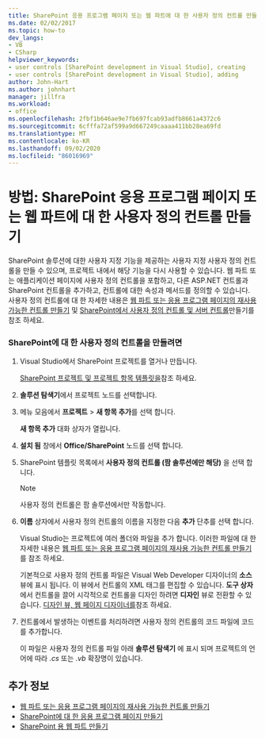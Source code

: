 ```yaml
---
title: SharePoint 응용 프로그램 페이지 또는 웹 파트에 대 한 사용자 정의 컨트롤 만들기
ms.date: 02/02/2017
ms.topic: how-to
dev_langs:
- VB
- CSharp
helpviewer_keywords:
- user controls [SharePoint development in Visual Studio], creating
- user controls [SharePoint development in Visual Studio], adding
author: John-Hart
ms.author: johnhart
manager: jillfra
ms.workload:
- office
ms.openlocfilehash: 2fbf1b646ae9e7fb697fcab93adfb8661a4372c6
ms.sourcegitcommit: 6cfffa72af599a9d667249caaaa411bb28ea69fd
ms.translationtype: MT
ms.contentlocale: ko-KR
ms.lasthandoff: 09/02/2020
ms.locfileid: "86016969"
---
```

# <a name="how-to-create-a-user-control-for-a-sharepoint-application-page-or-web-part"></a>방법: SharePoint 응용 프로그램 페이지 또는 웹 파트에 대 한 사용자 정의 컨트롤 만들기
  SharePoint 솔루션에 대한 사용자 지정 기능을 제공하는 사용자 지정 사용자 정의 컨트롤을 만들 수 있으며, 프로젝트 내에서 해당 기능을 다시 사용할 수 있습니다. 웹 파트 또는 애플리케이션 페이지에 사용자 정의 컨트롤을 포함하고, 다른 ASP.NET 컨트롤과 SharePoint 컨트롤을 추가하고, 컨트롤에 대한 속성과 메서드를 정의할 수 있습니다. 사용자 정의 컨트롤에 대 한 자세한 내용은 [웹 파트 또는 응용 프로그램 페이지의 재사용 가능한 컨트롤 만들기](../sharepoint/creating-reusable-controls-for-web-parts-or-application-pages.md) 및 [SharePoint에서 사용자 정의 컨트롤 및 서버 컨트롤](https://blogs.msdn.microsoft.com/kaevans/2011/04/28/user-controls-and-server-controls-in-sharepoint/)만들기를 참조 하세요.

### <a name="to-create-a-user-control-for-sharepoint"></a>SharePoint에 대 한 사용자 정의 컨트롤을 만들려면

1. Visual Studio에서 SharePoint 프로젝트를 열거나 만듭니다.

     [SharePoint 프로젝트 및 프로젝트 항목 템플릿을](../sharepoint/sharepoint-project-and-project-item-templates.md)참조 하세요.

2. **솔루션 탐색기**에서 프로젝트 노드를 선택합니다.

3. 메뉴 모음에서 **프로젝트**  >  **새 항목 추가**를 선택 합니다.

     **새 항목 추가** 대화 상자가 열립니다.

4. **설치 됨** 창에서 **Office/SharePoint** 노드를 선택 합니다.

5. SharePoint 템플릿 목록에서 **사용자 정의 컨트롤 (팜 솔루션에만 해당)** 을 선택 합니다.

    > [!NOTE]
    > 사용자 정의 컨트롤은 팜 솔루션에서만 작동합니다.

6. **이름** 상자에서 사용자 정의 컨트롤의 이름을 지정한 다음 **추가** 단추를 선택 합니다.

     Visual Studio는 프로젝트에 여러 폴더와 파일을 추가 합니다. 이러한 파일에 대 한 자세한 내용은 [웹 파트 또는 응용 프로그램 페이지의 재사용 가능한 컨트롤 만들기](../sharepoint/creating-reusable-controls-for-web-parts-or-application-pages.md)를 참조 하세요.

     기본적으로 사용자 정의 컨트롤 파일은 Visual Web Developer 디자이너의 **소스** 뷰에 표시 됩니다. 이 뷰에서 컨트롤의 XML 태그를 편집할 수 있습니다. **도구 상자**에서 컨트롤을 끌어 시각적으로 컨트롤을 디자인 하려면 **디자인** 뷰로 전환할 수 있습니다. [디자인 뷰, 웹 페이지 디자이너를](/previous-versions/aspnet/ms178149\(v\=vs.100\))참조 하세요.

7. 컨트롤에서 발생하는 이벤트를 처리하려면 사용자 정의 컨트롤의 코드 파일에 코드를 추가합니다.

     이 파일은 사용자 정의 컨트롤 파일 아래 **솔루션 탐색기** 에 표시 되며 프로젝트의 언어에 따라 *.cs* 또는 *.vb* 확장명이 있습니다.

## <a name="see-also"></a>추가 정보
- [웹 파트 또는 응용 프로그램 페이지의 재사용 가능한 컨트롤 만들기](../sharepoint/creating-reusable-controls-for-web-parts-or-application-pages.md)
- [SharePoint에 대 한 응용 프로그램 페이지 만들기](../sharepoint/creating-application-pages-for-sharepoint.md)
- [SharePoint 용 웹 파트 만들기](../sharepoint/creating-web-parts-for-sharepoint.md)
